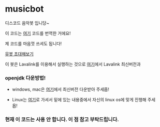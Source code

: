 # musicbot
디스코드 음악봇 입니당~

이 코드는 [여기](https://github.com/AlvvxL/lavalink-musicbot) 코드를 번역한 거에요!

제 코드를 마음껏 쓰셔도 됩니다!

[뮤봇 초대해보기](https://discord.com/api/oauth2/authorize?client_id=749124773610782831&permissions=0&scope=bot)

이 봇은 Lavalink를 이용해서 실행하는 것으로 [여기](https://github.com/Frederikam/Lavalink/releases)에서 Lavalink 최신버전과 

### openjdk 다운방법!
- windows, mac은 [여기](https://www.oracle.com/java/technologies/javase-downloads.html)에서 최신버전 다운받아 주세욥!

- Linux는 [여기](https://openjdk.java.net/install/index.html)로 가셔서 밑에 있는 내용중에서 자신의 linux os에 맞게 진행해 주세욥!

### 현재 이 코드는 사용 안 합니다. 이 점 참고 부탁드립니다.
